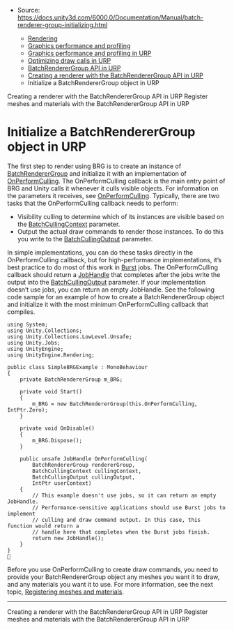 * Source: https://docs.unity3d.com/6000.0/Documentation/Manual/batch-renderer-group-initializing.html

  * [Rendering](https://docs.unity3d.com/6000.0/Documentation/Manual/rendering-and-post-processing.html)
  * [Graphics performance and profiling](https://docs.unity3d.com/6000.0/Documentation/Manual/graphics-performance-profiling.html)
  * [Graphics performance and profiling in URP](https://docs.unity3d.com/6000.0/Documentation/Manual/graphics-performance-and-profiling-in-urp.html)
  * [Optimizing draw calls in URP](https://docs.unity3d.com/6000.0/Documentation/Manual/reduce-draw-calls-landing-urp.html)
  * [BatchRendererGroup API in URP](https://docs.unity3d.com/6000.0/Documentation/Manual/batch-renderer-group.html)
  * [Creating a renderer with the BatchRendererGroup API in URP](https://docs.unity3d.com/6000.0/Documentation/Manual/batch-renderer-group-creating-a-renderer.html)
  * Initialize a BatchRendererGroup object in URP


[](https://docs.unity3d.com/6000.0/Documentation/Manual/batch-renderer-group-creating-a-renderer.html)
Creating a renderer with the BatchRendererGroup API in URP
[](https://docs.unity3d.com/6000.0/Documentation/Manual/batch-renderer-group-registering-meshes-and-materials.html)
Register meshes and materials with the BatchRendererGroup API in URP
# Initialize a BatchRendererGroup object in URP
The first step to render using BRG is to create an instance of [BatchRendererGroup](https://docs.unity3d.com/6000.0/Documentation/ScriptReference/Rendering.BatchRendererGroup.html) and initialize it with an implementation of [OnPerformCulling](https://docs.unity3d.com/6000.0/Documentation/ScriptReference/Rendering.BatchRendererGroup.OnPerformCulling.html).
The OnPerformCulling callback is the main entry point of BRG and Unity calls it whenever it culls visible objects. For information on the parameters it receives, see [OnPerformCulling](https://docs.unity3d.com/6000.0/Documentation/ScriptReference/Rendering.BatchRendererGroup.OnPerformCulling.html). Typically, there are two tasks that the OnPerformCulling callback needs to perform:
  * Visibility culling to determine which of its instances are visible based on the [BatchCullingContext](https://docs.unity3d.com/6000.0/Documentation/ScriptReference/Rendering.BatchCullingContext.html) parameter.
  * Output the actual draw commands to render those instances. To do this you write to the [BatchCullingOutput](https://docs.unity3d.com/6000.0/Documentation/ScriptReference/Rendering.BatchCullingOutput.html) parameter.


In simple implementations, you can do these tasks directly in the OnPerformCulling callback, but for high-performance implementations, it’s best practice to do most of this work in [Burst](https://docs.unity3d.com/Packages/com.unity.burst@latest) jobs. The OnPerformCulling callback should return a [JobHandle](https://docs.unity3d.com/6000.0/Documentation/ScriptReference/Unity.Jobs.JobHandle.html) that completes after the jobs write the output into the [BatchCullingOutput](https://docs.unity3d.com/6000.0/Documentation/ScriptReference/Rendering.BatchCullingOutput.html) parameter. If your implementation doesn’t use jobs, you can return an empty JobHandle.
See the following code sample for an example of how to create a BatchRendererGroup object and initialize it with the most minimum OnPerformCulling callback that compiles.
```
using System;
using Unity.Collections;
using Unity.Collections.LowLevel.Unsafe;
using Unity.Jobs;
using UnityEngine;
using UnityEngine.Rendering;

public class SimpleBRGExample : MonoBehaviour
{
    private BatchRendererGroup m_BRG;

    private void Start()
    {
        m_BRG = new BatchRendererGroup(this.OnPerformCulling, IntPtr.Zero);
    }

    private void OnDisable()
    {
        m_BRG.Dispose();
    }

    public unsafe JobHandle OnPerformCulling(
        BatchRendererGroup rendererGroup,
        BatchCullingContext cullingContext,
        BatchCullingOutput cullingOutput,
        IntPtr userContext)
    {
        // This example doesn't use jobs, so it can return an empty JobHandle.
        // Performance-sensitive applications should use Burst jobs to implement
        // culling and draw command output. In this case, this function would return a
        // handle here that completes when the Burst jobs finish.
        return new JobHandle();
    }
}

```

Before you use OnPerformCulling to create draw commands, you need to provide your BatchRendererGroup object any meshes you want it to draw, and any materials you want it to use. For more information, see the next topic, [Registering meshes and materials](https://docs.unity3d.com/6000.0/Documentation/Manual/batch-renderer-group-registering-meshes-and-materials.html).
* * *
[](https://docs.unity3d.com/6000.0/Documentation/Manual/batch-renderer-group-creating-a-renderer.html)
Creating a renderer with the BatchRendererGroup API in URP
[](https://docs.unity3d.com/6000.0/Documentation/Manual/batch-renderer-group-registering-meshes-and-materials.html)
Register meshes and materials with the BatchRendererGroup API in URP
